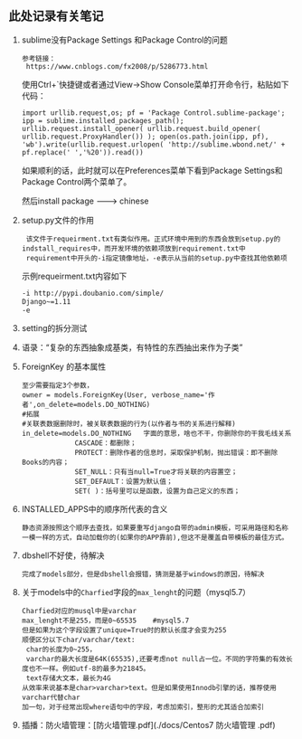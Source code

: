 ## 此处记录有关笔记

1. sublime没有Package Settings 和Package Control的问题

   ```
   参考链接：
   	https://www.cnblogs.com/fx2008/p/5286773.html
   ```

   使用Ctrl+`快捷键或者通过View->Show Console菜单打开命令行，粘贴如下代码：

   ```
   import urllib.request,os; pf = 'Package Control.sublime-package'; ipp = sublime.installed_packages_path(); urllib.request.install_opener( urllib.request.build_opener( urllib.request.ProxyHandler()) ); open(os.path.join(ipp, pf), 'wb').write(urllib.request.urlopen( 'http://sublime.wbond.net/' + pf.replace(' ','%20')).read())
   ```

   如果顺利的话，此时就可以在Preferences菜单下看到Package Settings和Package Control两个菜单了。

   然后install package   --->  chinese
   
2. setup.py文件的作用

   ```
   	该文件于requeirment.txt有类似作用。正式环境中用到的东西会放到setup.py的indstall_requires中，而开发环境的依赖项放到requirement.txt中
   	requirement中开头的-i指定镜像地址，-e表示从当前的setup.py中查找其他依赖项
   
   ```

   示例requeirment.txt内容如下

   ```txt
   -i http://pypi.doubanio.com/simple/
   Django~=1.11
   -e
   ```

3. setting的拆分测试

4. 语录：“复杂的东西抽象成基类，有特性的东西抽出来作为子类”

5. ForeignKey 的基本属性

   ```
   至少需要指定3个参数，
   owner = models.ForeignKey(User, verbose_name='作者',on_delete=models.DO_NOTHING)
   #拓展
   #关联表数据删除时，被关联表数据的行为(以作者与书的关系进行解释)
   in_delete=models.DO_NOTHING   字面的意思，啥也不干，你删除你的干我毛线关系
   				CASCADE：都删除；
   				PROTECT：删除作者的信息时，采取保护机制，抛出错误：即不删除Books的内容；
   				SET_NULL：只有当null=True才将关联的内容置空；
   				SET_DEFAULT：设置为默认值；
   				SET( )：括号里可以是函数，设置为自己定义的东西；
   
   ```

6. INSTALLED_APPS中的顺序所代表的含义

   ```
   静态资源按照这个顺序去查找，如果要重写django自带的admin模板，可采用路径和名称一模一样的方式，自动加载你的(如果你的APP靠前),但这不是覆盖自带模板的最佳方式。
   ```

7. dbshell不好使，待解决

   ```
   完成了models部分，但是dbshell会报错，猜测是基于windows的原因，待解决
   ```

8. 关于models中的`Charfied`字段的`max_lenght`的问题（mysql5.7）

   ```
   Charfied对应的musql中是varchar
   max_lenght不是255，而是0~65535    #mysql5.7
   但是如果为这个字段设置了unique=True时的默认长度才会变为255
   顺便区分以下char/varchar/text:
   	char的长度为0~255，
   	varchar的最大长度是64K(65535),还要考虑not null占一位。不同的字符集的有效长度也不一样。例如utf-8的最多为21845。
   	text存储大文本，最长为4G
   从效率来说基本是char>varchar>text。但是如果使用Innodb引擎的话，推荐使用varchar代替char
   加一句，对于经常出现where语句中的字段，考虑加索引，整形的尤其适合加索引
   ```

9. 插播：防火墙管理：[防火墙管理.pdf](./docs/Centos7 防火墙管理 .pdf)